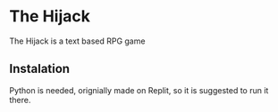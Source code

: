 # The Hijack

The Hijack is a text based RPG game

## Instalation

Python is needed, orignially made on Replit, so it is suggested to run it there.


